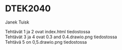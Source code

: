 # DTEK2040
Janek Tuisk


Tehtävät 1 ja 2 ovat index.html tiedostossa\
Tehtävät 3 ja 4 ovat 0.3 and 0.4.drawio.png tiedostossa\
Tehtävä 5 on 0,5.drawio.png tiedostossa
